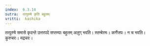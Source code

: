 ```yaml
---
index:  6.3.14
sutra:  तत्पुरुषे कृति बहुलम्
vritti:  kashika 
---
```


तत्पुरुषे समासे कृदन्ते उत्तरपदे सप्तम्याः बहुलम् अलुग् भवति। स्तम्बेरमः। कर्णेजपः। न च भवति। कुरुचरः। मद्रचरः।

